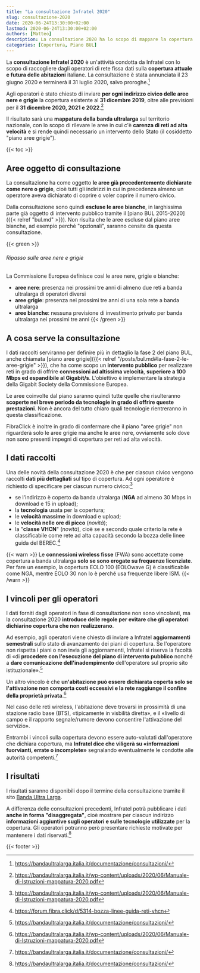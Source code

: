 ```yaml
---
title: "La consultazione Infratel 2020"
slug: consultazione-2020
date: 2020-06-24T13:30:00+02:00
lastmod: 2020-06-24T13:30:00+02:00
authors: [Matteo]
description: La consultazione 2020 ha lo scopo di mappare la copertura a banda ultralarga del Paese, per rilevare le aree in cui c'è carenza di reti ad alta velocità.
categories: [Copertura, Piano BUL]
---
```


La **consultazione Infratel 2020** è un'attività condotta da Infratel con lo scopo di raccogliere dagli operatori di rete fissa dati sulla **copertura attuale e futura delle abitazioni** italiane. La consultazione è stata annunciata il 23 giugno 2020 e terminerà il 31 luglio 2020, salvo proroghe.[^cons]

[^cons]: https://bandaultralarga.italia.it/documentazione/consultazioni/

Agli operatori è stato chiesto di inviare **per ogni indirizzo civico delle aree nere e grigie** la copertura esistente al **31 dicembre 2019**, oltre alle previsioni per il **31 dicembre 2020, 2021 e 2022**.[^manuale]

[^manuale]: https://bandaultralarga.italia.it/wp-content/uploads/2020/06/Manuale-di-Istruzioni-mappatura-2020.pdf

Il risultato sarà una **mappatura della banda ultralarga** sul territorio nazionale, con lo scopo di rilevare le aree in cui c'è **carenza di reti ad alta velocità** e si rende quindi necessario un intervento dello Stato (il cosiddetto "piano aree grigie").

{{< toc >}}

## Aree oggetto di consultazione

La consultazione ha come oggetto **le aree già precedentemente dichiarate come nere o grigie**, cioè tutti gli indirizzi in cui in precedenza almeno un operatore aveva dichiarato di coprire o voler coprire il numero civico.

Dalla consultazione sono quindi **escluse le aree bianche**, in larghissima parte già oggetto di intervento pubblico tramite il [piano BUL 2015-2020]({{< relref "bul.md" >}}). Non risulta che le aree escluse dal piano aree bianche, ad esempio perché "opzionali", saranno censite da questa consultazione.

{{< green >}}
###### Ripasso sulle aree nere e grigie
La Commissione Europea definisce così le aree nere, grigie e bianche:

- **aree nere**: presenza nei prossimi tre anni di almeno due reti a banda ultralarga di operatori diversi
- **aree grigie**: presenza nei prossimi tre anni di una sola rete a banda ultralarga
- **aree bianche**: nessuna previsione di investimento privato per banda ultralarga nei prossimi tre anni
{{< /green >}}

## A cosa serve la consultazione

I dati raccolti serviranno per definire più in dettaglio la fase 2 del piano BUL, anche chiamata [piano aree grigie]({{< relref "/posts/bul.md#la-fase-2-le-aree-grigie" >}}), che ha come scopo un **intervento pubblico** per realizzare reti in grado di offrire **connessioni ad altissima velocità**, **superiore a 100 Mbps ed espandibile al Gigabit/s**. L'obiettivo è implementare la strategia della Gigabit Society della Commissione Europea.

Le aree coinvolte dal piano saranno quindi tutte quelle che risulteranno **scoperte nel breve periodo da tecnologie in grado di offrire queste prestazioni**. Non è ancora del tutto chiaro quali tecnologie rientreranno in questa classificazione.

FibraClick è inoltre in grado di confermare che il piano "aree grigie" non riguarderà solo le aree grigie ma anche le aree nere, ovviamente solo dove non sono presenti impegni di copertura per reti ad alta velocità.

## I dati raccolti

Una delle novità della consultazione 2020 è che per ciascun civico vengono raccolti **dati più dettagliati** sul tipo di copertura. Ad ogni operatore è richiesto di specificare per ciascun numero civico:[^manuale]

- se l'indirizzo è coperto da banda ultralarga (**NGA** ad almeno 30 Mbps in download e 15 in upload);
- la **tecnologia** usata per la copertura;
- le **velocità massime** in download e upload;
- le **velocità nelle ore di picco** (*novità*);
- la "**classe VHCN**" (*novità*), cioè se e secondo quale criterio la rete è classificabile come rete ad alta capacità secondo la bozza delle linee guida del BEREC.[^vhcn]

[^vhcn]: https://forum.fibra.click/d/5314-bozza-linee-guida-reti-vhcn

{{< warn >}}
Le **connessioni wireless fisse** (FWA) sono accettate come copertura a banda ultralarga **solo se sono erogate su frequenze licenziate**. Per fare un esempio, la copertura EOLO 100 (EOLOwave G) è classificabile come NGA, mentre EOLO 30 non lo è perché usa frequenze libere ISM.
{{< /warn >}}

## I vincoli per gli operatori

I dati forniti dagli operatori in fase di consultazione non sono vincolanti, ma la consultazione 2020 **introduce delle regole per evitare che gli operatori dichiarino copertura che non realizzerano**.

Ad esempio, agli operatori viene chiesto di inviare a Infratel **aggiornamenti semestrali** sullo stato di avanzamento dei piani di copertura. Se l'operatore non rispetta i piani o non invia gli aggiornamenti, Infratel si riserva la facoltà di «di **procedere con l'esecuzione del piano di intervento pubblico** nonché a **dare comunicazione dell'inadempimento** dell'operatore sul proprio sito istituzionale».[^cons]

Un altro vincolo è che **un'abitazione può essere dichiarata coperta solo se l'attivazione non comporta costi eccessivi e la rete raggiunge il confine della proprietà privata**.[^manuale]

Nel caso delle reti wireless, l'abitazione deve trovarsi in prossimità di una stazione radio base (BTS), «tipicamente in visbilità diretta», e il «livello di campo e il rapporto segnale/rumore devono consentire l'attivazione del servizio».

Entrambi i vincoli sulla copertura devono essere auto-valutati dall'operatore che dichiara copertura, ma **Infratel dice che viligerà su «informazioni fuorvianti, errate o incomplete»** segnalando eventualmente le condotte alle autorità competenti.[^cons]

## I risultati

I risultati saranno disponibili dopo il termine della consultazione tramite il sito [Banda Ultra Larga](https://bandaultralarga.italia.it).

A differenza delle consultazioni precedenti, Infratel potrà pubblicare i dati **anche in forma "disaggregata"**, cioè mostrare per ciascun indirizzo **informazioni aggiuntive sugli operatori e sulle tecnologie utilizzate** per la copertura. Gli operatori potranno però presentare richieste motivate per mantenere i dati riservati.[^cons]

{{< footer >}}
